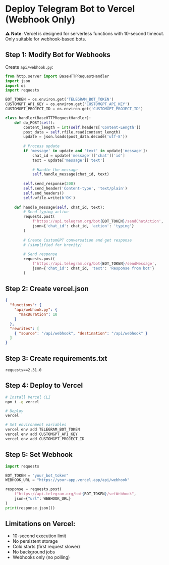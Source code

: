 # Deploy Telegram Bot to Vercel (Webhook Only)

⚠️ **Note**: Vercel is designed for serverless functions with 10-second timeout. Only suitable for webhook-based bots.

## Step 1: Modify Bot for Webhooks

Create `api/webhook.py`:
```python
from http.server import BaseHTTPRequestHandler
import json
import os
import requests

BOT_TOKEN = os.environ.get('TELEGRAM_BOT_TOKEN')
CUSTOMGPT_API_KEY = os.environ.get('CUSTOMGPT_API_KEY')
CUSTOMGPT_PROJECT_ID = os.environ.get('CUSTOMGPT_PROJECT_ID')

class handler(BaseHTTPRequestHandler):
    def do_POST(self):
        content_length = int(self.headers['Content-Length'])
        post_data = self.rfile.read(content_length)
        update = json.loads(post_data.decode('utf-8'))
        
        # Process update
        if 'message' in update and 'text' in update['message']:
            chat_id = update['message']['chat']['id']
            text = update['message']['text']
            
            # Handle the message
            self.handle_message(chat_id, text)
        
        self.send_response(200)
        self.send_header('Content-type', 'text/plain')
        self.end_headers()
        self.wfile.write(b'OK')
    
    def handle_message(self, chat_id, text):
        # Send typing action
        requests.post(
            f'https://api.telegram.org/bot{BOT_TOKEN}/sendChatAction',
            json={'chat_id': chat_id, 'action': 'typing'}
        )
        
        # Create CustomGPT conversation and get response
        # (simplified for brevity)
        
        # Send response
        requests.post(
            f'https://api.telegram.org/bot{BOT_TOKEN}/sendMessage',
            json={'chat_id': chat_id, 'text': 'Response from bot'}
        )
```

## Step 2: Create vercel.json
```json
{
  "functions": {
    "api/webhook.py": {
      "maxDuration": 10
    }
  },
  "rewrites": [
    { "source": "/api/webhook", "destination": "/api/webhook" }
  ]
}
```

## Step 3: Create requirements.txt
```
requests==2.31.0
```

## Step 4: Deploy to Vercel
```bash
# Install Vercel CLI
npm i -g vercel

# Deploy
vercel

# Set environment variables
vercel env add TELEGRAM_BOT_TOKEN
vercel env add CUSTOMGPT_API_KEY
vercel env add CUSTOMGPT_PROJECT_ID
```

## Step 5: Set Webhook
```python
import requests

BOT_TOKEN = "your_bot_token"
WEBHOOK_URL = "https://your-app.vercel.app/api/webhook"

response = requests.post(
    f"https://api.telegram.org/bot{BOT_TOKEN}/setWebhook",
    json={"url": WEBHOOK_URL}
)
print(response.json())
```

## Limitations on Vercel:
- 10-second execution limit
- No persistent storage
- Cold starts (first request slower)
- No background jobs
- Webhooks only (no polling)